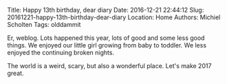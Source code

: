 Title: Happy 13th birthday, dear diary
Date: 2016-12-21 22:44:12
Slug: 20161221-happy-13th-birthday-dear-diary
Location: Home
Authors: Michiel Scholten
Tags: olddammit

Er, weblog. Lots happened this year, lots of good and some less good things. We enjoyed our little girl growing from baby to toddler. We less enjoyed the continuing broken nights.

The world is a weird, scary, but also a wonderful place. Let's make 2017 great.